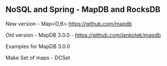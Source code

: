 ## NoSQL and Spring - MapDB and RocksDB

New version - Map<D,B> https://github.com/mapdb

Old version - MapDB 3.0.0 - https://github.com/jankotek/mapdb

Examples for MapDB 3.0.0

Make Set of maps - DCSet

